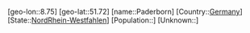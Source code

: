 ﻿---
location: [51.72,8.75]
type: City
tags:
- geo/City


SpocWebEntityId: 33209
isDeleted: false
confidential: public

---
[geo-lon::8.75]
[geo-lat::51.72]
[name::Paderborn]
[Country::[Germany](geo/Continent/Europe/Germany.md)]
[State::[NordRhein-Westfahlen](NordRhein-Westfahlen)]
[Population::]
[Unknown::]

